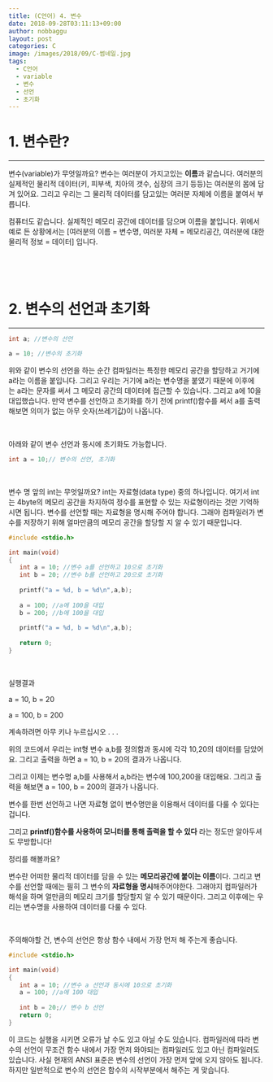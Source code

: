 ```yaml
---
title: (C언어) 4. 변수
date: 2018-09-28T03:11:13+09:00
author: nobbaggu
layout: post
categories: C
image: /images/2018/09/C-썸네일.jpg
tags:
  - C언어
  - variable
  - 변수
  - 선언
  - 초기화
---
```

# 1. 변수란?

* * *

변수(variable)가 무엇일까요? 변수는 여러분이 가지고있는 **이름**과 같습니다. 여러분의 실제적인 물리적 데이터(키, 피부색, 치아의 갯수, 심장의 크기 등등)는 여러분의 몸에 담겨 있어요. 그리고 우리는 그 물리적 데이터를 담고있는 여러분 자체에 이름을 붙여서 부릅니다.

컴퓨터도 같습니다. 실제적인 메모리 공간에 데이터를 담으며 이름을 붙입니다. 위에서 예로 든 상황에서는 [여러분의 이름 = 변수명, 여러분 자체 = 메모리공간, 여러분에 대한 물리적 정보 = 데이터] 입니다.

&nbsp;

&nbsp;

# 2. 변수의 선언과 초기화

* * *

~~~ c
int a; //변수의 선언

a = 10; //변수의 초기화
~~~

위와 같이 변수의 선언을 하는 순간 컴파일러는 특정한 메모리 공간을 할당하고 거기에 a라는 이름을 붙입니다. 그리고 우리는 거기에 a라는 변수명을 붙였기 때문에 이후에는 a라는 문자를 써서 그 메모리 공간의 데이터에 접근할 수 있습니다. 그리고 a에 10을 대입했습니다. 만약 변수를 선언하고 초기화를 하기 전에 printf()함수를 써서 a를 출력해보면 의미가 없는 아무 숫자(쓰레기값)이 나옵니다.

&nbsp;

아래와 같이 변수 선언과 동시에 초기화도 가능합니다.

~~~ c
int a = 10;// 변수의 선언, 초기화
~~~

&nbsp;

변수 명 앞의 int는 무엇일까요? int는 자료형(data type) 중의 하나입니다. 여기서 int는 4byte의 메모리 공간을 차지하여 정수를 표현할 수 있는 자료형이라는 것만 기억하시면 됩니다. 변수를 선언할 때는 자료형을 명시해 주어야 합니다. 그래야 컴파일러가 변수를 저장하기 위해 얼마만큼의 메모리 공간을 할당할 지 알 수 있기 때문입니다.

~~~ c
#include <stdio.h>

int main(void)
{
   int a = 10; //변수 a를 선언하고 10으로 초기화  
   int b = 20; //변수 b를 선언하고 20으로 초기화
   
   printf("a = %d, b = %d\n",a,b);
   
   a = 100; //a에 100을 대입  
   b = 200; //b에 100을 대입
   
   printf("a = %d, b = %d\n",a,b);
   
   return 0;
}
~~~

&nbsp;

실행결과

a = 10, b = 20


a = 100, b = 200


계속하려면 아무 키나 누르십시오 . . .

위의 코드에서 우리는 int형 변수 a,b를 정의함과 동시에 각각 10,20의 데이터를 담았어요. 그리고 출력을 하면 a = 10, b = 20의 결과가 나옵니다.

그리고 이제는 변수명 a,b를 사용해서 a,b라는 변수에 100,200을 대입해요. 그리고 출력을 해보면 a = 100, b = 200의 결과가 나옵니다.

변수를 한번 선언하고 나면 자료형 없이 변수명만을 이용해서 데이터를 다룰 수 있다는 겁니다.

그리고 **printf()함수를 사용하여 모니터를 통해 출력을 할 수 있다** 라는 정도만 알아두셔도 무방합니다!

정리를 해볼까요?

변수란 어떠한 물리적 데이터를 담을 수 있는 **메모리공간에 붙이는 이름**이다. 그리고 변수를 선언할 때에는 필히 그 변수의 **자료형을 명시**해주어야한다. 그래야지 컴파일러가 해석을 하며 얼만큼의 메모리 크기를 할당할지 알 수 있기 때문이다. 그리고 이후에는 우리는 변수명을 사용하여 데이터를 다룰 수 있다.

&nbsp;

주의해야할 건, 변수의 선언은 항상 함수 내에서 가장 먼저 해 주는게 좋습니다.

~~~ c
#include <stdio.h>

int main(void)
{
   int a = 10; //변수 a 선언과 동시에 10으로 초기화
   a = 100; //a에 100 대입
   
   int b = 20;// 변수 b 선언
   return 0;
}
~~~

이 코드는 실행을 시키면 오류가 날 수도 있고 아닐 수도 있습니다. 컴파일러에 따라 변수의 선언이 무조건 함수 내에서 가장 먼저 와야되는 컴파일러도 있고 아닌 컴파일러도 있습니다. 사실 현재의 ANSI 표준은 변수의 선언이 가장 먼저 앞에 오지 않아도 됩니다. 하지만 일반적으로 변수의 선언은 함수의 시작부분에서 해주는 게 맞습니다.